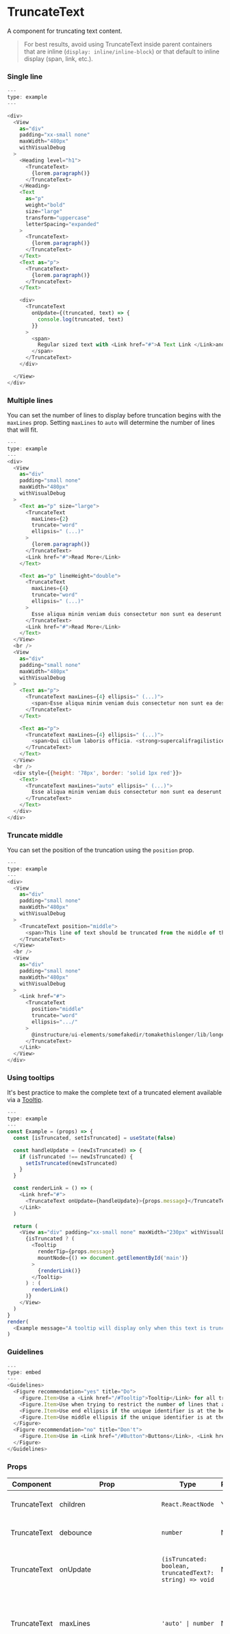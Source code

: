 # TruncateText


A component for truncating text content.

> For best results, avoid using TruncateText inside parent containers that are inline (`display: inline/inline-block`) or that default to inline display (span, link, etc.).

### Single line

```javascript
---
type: example
---

<div>
  <View
    as="div"
    padding="xx-small none"
    maxWidth="480px"
    withVisualDebug
  >
    <Heading level="h1">
      <TruncateText>
        {lorem.paragraph()}
      </TruncateText>
    </Heading>
    <Text
      as="p"
      weight="bold"
      size="large"
      transform="uppercase"
      letterSpacing="expanded"
    >
      <TruncateText>
        {lorem.paragraph()}
      </TruncateText>
    </Text>
    <Text as="p">
      <TruncateText>
        {lorem.paragraph()}
      </TruncateText>
    </Text>

    <div>
      <TruncateText
        onUpdate={(truncated, text) => {
          console.log(truncated, text)
        }}
      >
        <span>
          Regular sized text with <Link href="#">A Text Link </Link>and <Text weight="bold">some bold text.</Text>
        </span>
      </TruncateText>
    </div>

  </View>
</div>
```

### Multiple lines

You can set the number of lines to display before truncation begins with the `maxLines` prop. Setting `maxLines` to `auto` will determine the number of lines that will fit.

```javascript
---
type: example
---
<div>
  <View
    as="div"
    padding="small none"
    maxWidth="480px"
    withVisualDebug
  >
    <Text as="p" size="large">
      <TruncateText
        maxLines={2}
        truncate="word"
        ellipsis=" (...)"
      >
        {lorem.paragraph()}
      </TruncateText>
      <Link href="#">Read More</Link>
    </Text>

    <Text as="p" lineHeight="double">
      <TruncateText
        maxLines={4}
        truncate="word"
        ellipsis=" (...)"
      >
        Esse aliqua minim veniam duis consectetur non sunt ea deserunt qui cillum laboris officia. Minim nulla commodo dolore reprehenderit commodo occaecat veniam ad consectetur mollit consectetur partur consectetur eiusmod dolor incididunt incididunt.
      </TruncateText>
      <Link href="#">Read More</Link>
    </Text>
  </View>
  <br />
  <View
    as="div"
    padding="small none"
    maxWidth="480px"
    withVisualDebug
  >
    <Text as="p">
      <TruncateText maxLines={4} ellipsis=" (...)">
        <span>Esse aliqua minim veniam duis consectetur non sunt ea deserunt qui cillum laboris officia. <Link href="#">http://instructure.github.io/instructure-ui/#ui-elements</Link> occaecat veniam ad consectetur mollit consectetur partur consectetur eiusmod dolor incididunt incididunt.</span>
      </TruncateText>
    </Text>

    <Text as="p">
      <TruncateText maxLines={4} ellipsis=" (...)">
        <span>Qui cillum laboris officia. <strong>supercalifragilisticexpialidocious</strong> occaecat veniam ad consectetur mollit consectetur partur consectetur eiusmod dolor incididunt incididunt. Esse aliqua minim veniam duis consectetur non sunt ea deserunt.</span>
      </TruncateText>
    </Text>
  </View>
  <br />
  <div style={{height: '78px', border: 'solid 1px red'}}>
    <Text>
      <TruncateText maxLines="auto" ellipsis=" (...)">
        Esse aliqua minim veniam duis consectetur non sunt ea deserunt qui cillum laboris officia. Minim nulla commodo dolore reprehenderit commodo occaecat veniam ad consectetur mollit consectetur partur consectetur eiusmod dolor incididunt incididunt.
      </TruncateText>
    </Text>
  </div>
</div>

```

### Truncate middle

You can set the position of the truncation using the `position` prop.

```javascript
---
type: example
---
<div>
  <View
    as="div"
    padding="small none"
    maxWidth="480px"
    withVisualDebug
  >
    <TruncateText position="middle">
      <span>This line of text should be truncated from the middle of the string <strong>instead of the end.</strong></span>
    </TruncateText>
  </View>
  <br />
  <View
    as="div"
    padding="small none"
    maxWidth="480px"
    withVisualDebug
  >
    <Link href="#">
      <TruncateText
        position="middle"
        truncate="word"
        ellipsis=".../"
      >
        @instructure/ui-elements/somefakedir/tomakethislonger/lib/longer/TruncateText
      </TruncateText>
    </Link>
  </View>
</div>
```

### Using tooltips

It's best practice to make the complete text of a truncated element available via a [Tooltip](#Tooltip).

```js
---
type: example
---
const Example = (props) => {
  const [isTruncated, setIsTruncated] = useState(false)

  const handleUpdate = (newIsTruncated) => {
    if (isTruncated !== newIsTruncated) {
      setIsTruncated(newIsTruncated)
    }
  }

  const renderLink = () => (
    <Link href="#">
      <TruncateText onUpdate={handleUpdate}>{props.message}</TruncateText>
    </Link>
  )

  return (
    <View as="div" padding="xx-small none" maxWidth="230px" withVisualDebug>
      {isTruncated ? (
        <Tooltip
          renderTip={props.message}
          mountNode={() => document.getElementById('main')}
        >
          {renderLink()}
        </Tooltip>
      ) : (
        renderLink()
      )}
    </View>
  )
}
render(
  <Example message="A tooltip will display only when this text is truncated" />
)
```

### Guidelines

```js
---
type: embed
---
<Guidelines>
  <Figure recommendation="yes" title="Do">
    <Figure.Item>Use a <Link href="/#Tooltip">Tooltip</Link> for all truncated items</Figure.Item>
    <Figure.Item>Use when trying to restrict the number of lines that are visible</Figure.Item>
    <Figure.Item>Use end ellipsis if the unique identifier is at the beginning of the string</Figure.Item>
    <Figure.Item>Use middle ellipsis if the unique identifier is at the end of the string</Figure.Item>
  </Figure>
  <Figure recommendation="no" title="Don't">
    <Figure.Item>Use in <Link href="/#Button">Buttons</Link>, <Link href="/#Navigation">Nav Items</Link>, <Link href="/#TabList">TabLists</Link></Figure.Item>
  </Figure>
</Guidelines>
```


### Props

| Component | Prop | Type | Required | Default | Description |
|-----------|------|------|----------|---------|-------------|
| TruncateText | children | `React.ReactNode` | Yes | - | The content to be truncated. |
| TruncateText | debounce | `number` | No | `0` | Debounce delay in milliseconds |
| TruncateText | onUpdate | `(isTruncated: boolean, truncatedText?: string) => void` | No | - | Callback when truncated text has changed |
| TruncateText | maxLines | `'auto' \| number` | No | `1` | Number of lines to allow before truncating. `auto` will fit to parent. Default is 1. |
| TruncateText | position | `'end' \| 'middle'` | No | `'end'` | Where to place the ellipsis within the string. Default is 'end' |
| TruncateText | shouldTruncateWhenInvisible | `boolean` | No | - | Force truncation of invisible elements (hack; will be removed in favor of a better fix) |
| TruncateText | truncate | `'character' \| 'word'` | No | `'character'` | Add ellipsis after words or after any character. Default is 'character' |
| TruncateText | ellipsis | `string` | No | `'\u2026'` | A string to use as the ellipsis |
| TruncateText | ignore | `string[]` | No | `[' ', '.', ',']` | Characters to ignore at truncated end of string. Default is ' ', '.', ',' |

### Usage

Install the package:

```shell
npm install @instructure/ui-truncate-text
```

Import the component:

```javascript
/*** ES Modules (with tree shaking) ***/
import { TruncateText } from '@instructure/ui-truncate-text'
```

